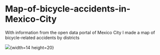 # Map-of-bicycle-accidents-in-Mexico-City
 With information from the open data portal of Mexico City I made a map of bicycle-related accidents by  districts

![]([./mapa.png](https://github.com/Santiago-Rosas/Map-of-bicycle-accidents-in-Mexico-City/blob/main/map.png)https://github.com/Santiago-Rosas/Map-of-bicycle-accidents-in-Mexico-City/blob/main/map.png){width=14 height=20}
